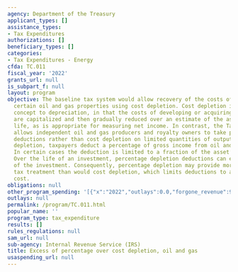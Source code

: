 ```yaml
---
agency: Department of the Treasury
applicant_types: []
assistance_types:
- Tax Expenditures
authorizations: []
beneficiary_types: []
categories:
- Tax Expenditures - Energy
cfda: TC.011
fiscal_year: '2022'
grants_url: null
is_subpart_f: null
layout: program
objective: The baseline tax system would allow recovery of the costs of developing
  certain oil and gas properties using cost depletion. Cost depletion is similar in
  concept to depreciation, in that the costs of developing or acquiring the asset
  are capitalized and then gradually reduced over an estimate of the asset’s economic
  life, as is appropriate for measuring net income. In contrast, the Tax Code generally
  allows independent oil and gas producers and royalty owners to take percentage depletion
  deductions rather than cost depletion on limited quantities of output. Under percentage
  depletion, taxpayers deduct a percentage of gross income from oil and gas production.
  In certain cases the deduction is limited to a fraction of the asset’s net income.
  Over the life of an investment, percentage depletion deductions can exceed the cost
  of the investment. Consequently, percentage depletion may provide more advantageous
  tax treatment than would cost depletion, which limits deductions to an investment’s
  cost.
obligations: null
other_program_spending: '[{"x":"2022","outlays":0.0,"forgone_revenue":910000000.0},{"x":"2023","outlays":0.0,"forgone_revenue":1530000000.0},{"x":"2024","outlays":0.0,"forgone_revenue":1400000000.0}]'
outlays: null
permalink: /program/TC.011.html
popular_name: ''
program_type: tax_expenditure
results: []
rules_regulations: null
sam_url: null
sub-agency: Internal Revenue Service (IRS)
title: Excess of percentage over cost depletion, oil and gas
usaspending_url: null
---
```

